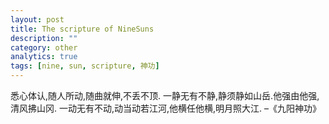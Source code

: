 ```yaml
---
layout: post
title: The scripture of NineSuns
description: ""
category: other
analytics: true
tags: [nine, sun, scripture, 神功]
---
```


悉心体认,随人所动,随曲就伸,不丢不顶.
一静无有不静,静须静如山岳.他强由他强, 清风拂山冈.
一动无有不动,动当动若江河,他横任他横,明月照大江.
–《九阳神功》
